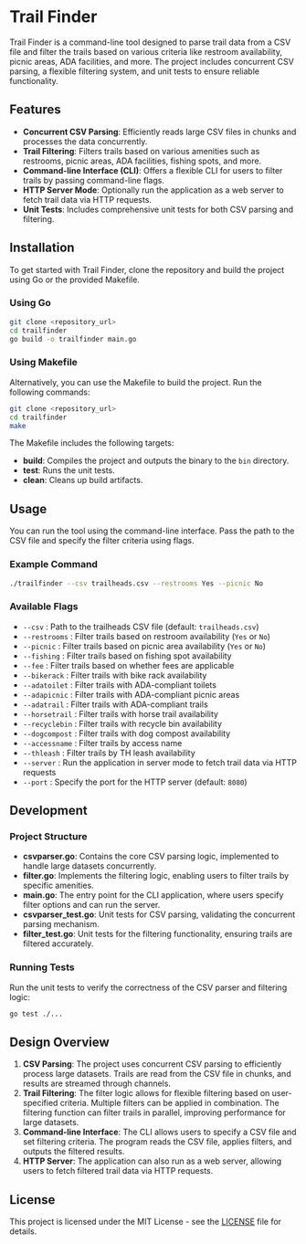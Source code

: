 # Trail Finder

Trail Finder is a command-line tool designed to parse trail data from a CSV file and filter the trails based on various criteria like restroom availability, picnic areas, ADA facilities, and more. The project includes concurrent CSV parsing, a flexible filtering system, and unit tests to ensure reliable functionality.

## Features

- **Concurrent CSV Parsing**: Efficiently reads large CSV files in chunks and processes the data concurrently.
- **Trail Filtering**: Filters trails based on various amenities such as restrooms, picnic areas, ADA facilities, fishing spots, and more.
- **Command-line Interface (CLI)**: Offers a flexible CLI for users to filter trails by passing command-line flags.
- **HTTP Server Mode**: Optionally run the application as a web server to fetch trail data via HTTP requests.
- **Unit Tests**: Includes comprehensive unit tests for both CSV parsing and filtering.

## Installation

To get started with Trail Finder, clone the repository and build the project using Go or the provided Makefile.

### Using Go

```bash
git clone <repository_url>
cd trailfinder
go build -o trailfinder main.go
```

### Using Makefile

Alternatively, you can use the Makefile to build the project. Run the following commands:

```bash
git clone <repository_url>
cd trailfinder
make
```

The Makefile includes the following targets:

- **build**: Compiles the project and outputs the binary to the `bin` directory.
- **test**: Runs the unit tests.
- **clean**: Cleans up build artifacts.

## Usage

You can run the tool using the command-line interface. Pass the path to the CSV file and specify the filter criteria using flags.

### Example Command

```bash
./trailfinder --csv trailheads.csv --restrooms Yes --picnic No
```

### Available Flags

- `--csv` : Path to the trailheads CSV file (default: `trailheads.csv`)
- `--restrooms` : Filter trails based on restroom availability (`Yes` or `No`)
- `--picnic` : Filter trails based on picnic area availability (`Yes` or `No`)
- `--fishing` : Filter trails based on fishing spot availability
- `--fee` : Filter trails based on whether fees are applicable
- `--bikerack` : Filter trails with bike rack availability
- `--adatoilet` : Filter trails with ADA-compliant toilets
- `--adapicnic` : Filter trails with ADA-compliant picnic areas
- `--adatrail` : Filter trails with ADA-compliant trails
- `--horsetrail` : Filter trails with horse trail availability
- `--recyclebin` : Filter trails with recycle bin availability
- `--dogcompost` : Filter trails with dog compost availability
- `--accessname` : Filter trails by access name
- `--thleash` : Filter trails by TH leash availability
- `--server` : Run the application in server mode to fetch trail data via HTTP requests
- `--port` : Specify the port for the HTTP server (default: `8080`)

## Development

### Project Structure

- **csvparser.go**: Contains the core CSV parsing logic, implemented to handle large datasets concurrently.
- **filter.go**: Implements the filtering logic, enabling users to filter trails by specific amenities.
- **main.go**: The entry point for the CLI application, where users specify filter options and can run the server.
- **csvparser_test.go**: Unit tests for CSV parsing, validating the concurrent parsing mechanism.
- **filter_test.go**: Unit tests for the filtering functionality, ensuring trails are filtered accurately.

### Running Tests

Run the unit tests to verify the correctness of the CSV parser and filtering logic:

```bash
go test ./...
```

## Design Overview

1. **CSV Parsing**: The project uses concurrent CSV parsing to efficiently process large datasets. Trails are read from the CSV file in chunks, and results are streamed through channels.
2. **Trail Filtering**: The filter logic allows for flexible filtering based on user-specified criteria. Multiple filters can be applied in combination. The filtering function can filter trails in parallel, improving performance for large datasets.
3. **Command-line Interface**: The CLI allows users to specify a CSV file and set filtering criteria. The program reads the CSV file, applies filters, and outputs the filtered results.
4. **HTTP Server**: The application can also run as a web server, allowing users to fetch filtered trail data via HTTP requests.

## License

This project is licensed under the MIT License - see the [LICENSE](LICENSE) file for details.
